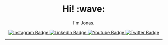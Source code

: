 
<h1 align='center'> Hi! :wave:</h1>
<p align='center'>
I'm Jonas.
</p>

<div id="badges" align='center'>
  <a href="https://www.instagram.com/code_with_jonas/">
    <img src="https://img.shields.io/badge/Instagram-E4405F?style=for-the-badge&logo=instagram&logoColor=white" alt="Instagram Badge"/>
  </a>
  <a href="your-linkedin-URL">
    <img src="https://img.shields.io/badge/LinkedIn-blue?style=for-the-badge&logo=linkedin&logoColor=white" alt="LinkedIn Badge"/>
  </a>
  <a href="your-youtube-URL">
    <img src="https://img.shields.io/badge/YouTube-red?style=for-the-badge&logo=youtube&logoColor=white" alt="Youtube Badge"/>
  </a>
  <a href="your-twitter-URL">
    <img src="https://img.shields.io/badge/Twitter-blue?style=for-the-badge&logo=twitter&logoColor=white" alt="Twitter Badge"/>
  </a>
</div>

---

<!---
code-with-jonas/code-with-jonas is a ✨ special ✨ repository because its `README.md` (this file) appears on your GitHub profile.
You can click the Preview link to take a look at your changes.
--->
